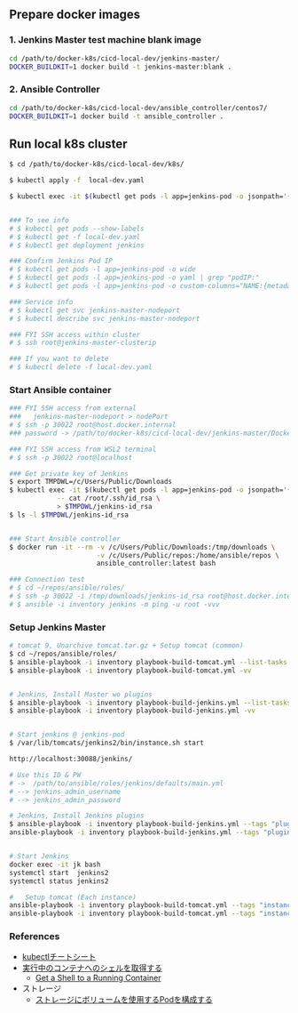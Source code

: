 
## Prepare docker images

### 1. Jenkins Master test machine blank image

```bash
cd /path/to/docker-k8s/cicd-local-dev/jenkins-master/
DOCKER_BUILDKIT=1 docker build -t jenkins-master:blank .
```

### 2. Ansible Controller

```bash
cd /path/to/docker-k8s/cicd-local-dev/ansible_controller/centos7/
DOCKER_BUILDKIT=1 docker build -t ansible_controller .
```


## Run local k8s cluster

```bash
$ cd /path/to/docker-k8s/cicd-local-dev/k8s/

$ kubectl apply -f  local-dev.yaml

$ kubectl exec -it $(kubectl get pods -l app=jenkins-pod -o jsonpath='{.items[*].metadata.name}') -- /bin/bash


### To see info
# $ kubectl get pods --show-labels
# $ kubectl get -f local-dev.yaml
# $ kubectl get deployment jenkins

### Confirm Jenkins Pod IP
# $ kubectl get pods -l app=jenkins-pod -o wide
# $ kubectl get pods -l app=jenkins-pod -o yaml | grep "podIP:"
# $ kubectl get pods -l app=jenkins-pod -o custom-columns="NAME:{metadata.name}, IP:{status.podIP}"

### Service info
# $ kubectl get svc jenkins-master-nodeport
# $ kubectl describe svc jenkins-master-nodeport

### FYI SSH access within cluster
# $ ssh root@jenkins-master-clusterip

### If you want to delete
# $ kubectl delete -f local-dev.yaml
```

### Start Ansible container

```bash
### FYI SSH access from external
###   jenkins-master-nodeport > nodePort
# $ ssh -p 30022 root@host.docker.internal
### password -> /path/to/docker-k8s/cicd-local-dev/jenkins-master/Dockerfile

### FYI SSH access from WSL2 terminal
# $ ssh -p 30022 root@localhost

### Get private key of Jenkins
$ export TMPDWL=/c/Users/Public/Downloads
$ kubectl exec -it $(kubectl get pods -l app=jenkins-pod -o jsonpath='{.items[*].metadata.name}') \
            -- cat /root/.ssh/id_rsa \
            > $TMPDWL/jenkins-id_rsa
$ ls -l $TMPDWL/jenkins-id_rsa


### Start Ansible controller
$ docker run -it --rm -v /c/Users/Public/Downloads:/tmp/downloads \
                      -v /c/Users/Public/repos:/home/ansible/repos \
                      ansible_controller:latest bash

### Connection test
# $ cd ~/repos/ansible/roles/
# $ ssh -p 30022 -i /tmp/downloads/jenkins-id_rsa root@host.docker.internal
# $ ansible -i inventory jenkins -m ping -u root -vvv
```

### Setup Jenkins Master

```bash
# tomcat 9, Unarchive tomcat.tar.gz + Setup tomcat (common)
$ cd ~/repos/ansible/roles/
$ ansible-playbook -i inventory playbook-build-tomcat.yml --list-tasks
$ ansible-playbook -i inventory playbook-build-tomcat.yml -vv


# Jenkins, Install Master wo plugins
$ ansible-playbook -i inventory playbook-build-jenkins.yml --list-tasks
$ ansible-playbook -i inventory playbook-build-jenkins.yml -vv


# Start jenkins @ jenkins-pod
$ /var/lib/tomcats/jenkins2/bin/instance.sh start

http://localhost:30088/jenkins/

# Use this ID & PW
# ->  /path/to/ansible/roles/jenkins/defaults/main.yml
# --> jenkins_admin_username
# --> jenkins_admin_password

# Jenkins, Install Jenkins plugins
$ ansible-playbook -i inventory playbook-build-jenkins.yml --tags "plugins" --list-tasks
ansible-playbook -i inventory playbook-build-jenkins.yml --tags "plugins" -vv


# Start Jenkins
docker exec -it jk bash
systemctl start  jenkins2
systemctl status jenkins2

#   Setup tomcat (Each instance)
ansible-playbook -i inventory playbook-build-tomcat.yml --tags "instances" --list-tasks
ansible-playbook -i inventory playbook-build-tomcat.yml --tags "instances" -vv

```


### References

+ [kubectlチートシート](https://kubernetes.io/ja/docs/reference/kubectl/cheatsheet/)
+ [実行中のコンテナへのシェルを取得する](https://kubernetes.io/ja/docs/tasks/debug-application-cluster/get-shell-running-container/)
  + [Get a Shell to a Running Container](https://kubernetes.io/docs/tasks/debug-application-cluster/get-shell-running-container/)
+ ストレージ
  + [ストレージにボリュームを使用するPodを構成する](https://kubernetes.io/ja/docs/tasks/configure-pod-container/configure-volume-storage/)

